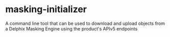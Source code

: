 # masking-initializer
A command line tool that can be used to download and upload objects from a Delphix Masking Engine using the product's APIv5 endpoints

